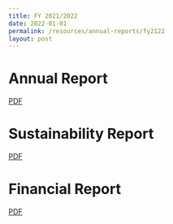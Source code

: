 ```yaml
---
title: FY 2021/2022
date: 2022-01-01
permalink: /resources/annual-reports/fy2122
layout: post
---
```


# **Annual Report**
[PDF](/files/resources/annual-reports/SDC_Annual_Report_FY2021_2022.pdf)

# **Sustainability Report**
[PDF](/files/resources/annual-reports/SDC_Sustainability_Report_FY2021_2022.pdf)

# **Financial Report**
[PDF](/files/resources/annual-reports/SDC_Financial_Report_FY2021_2022.pdf)
